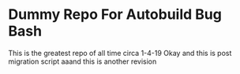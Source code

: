 # Dummy Repo For Autobuild Bug Bash
This is the greatest repo of all time circa 1-4-19
Okay and this is post migration script
aaand this is another revision
